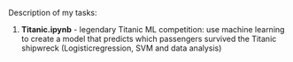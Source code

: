 Description of my tasks:
1. **Titanic.ipynb** - legendary Titanic ML competition: use machine learning to create a model that predicts which passengers survived the Titanic shipwreck (Logisticregression, SVM and data analysis)
